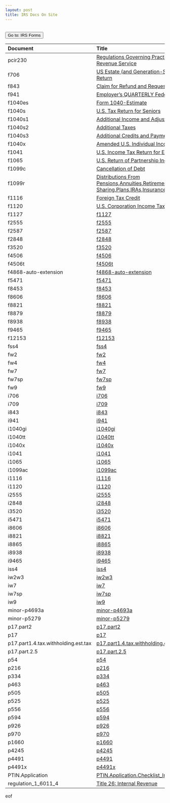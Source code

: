 ```yaml
---
layout: post
title: IRS Docs On Site
--- 
```


<script>
    function button2() { window.open("https://www.irs.gov/forms-pubs"); }
</script>

<br><button onclick="button2()">Go to: IRS Forms</button>

|Document|Title|
|:-|:-|
| pcir230 | [Regulations Governing Practice before the Internal Revenue Service](/irs.ea/assets/pdfs/pcir230) |
| f706 | [US Estate (and Generation-Skipping Transfer) Tax Return](/irs.ea/assets/pdfs/f706.pdf) |
| f843 | [Claim for Refund and Request for Abatement](/irs.ea/assets/pdfs/f843.pdf) |
| f941 | [Employer’s QUARTERLY Federal Tax Return](/irs.ea/assets/pdfs/f941.pdf) |
| f1040es | [Form 1040-Estimate](/irs.ea/assets/pdfs/f1040es.pdf) |
| f1040s | [U.S. Tax Return for Seniors](/irs.ea/assets/pdfs/f1040s.pdf) |
| f1040s1 | [Additional Income and Adjustments to Income](/irs.ea/assets/pdfs/f1040s1.pdf) |
| f1040s2 | [Additional Taxes](/irs.ea/assets/pdfs/f1040s2.pdf) |
| f1040s3 | [Additional Credits and Payments](/irs.ea/assets/pdfs/f1040s3.pdf) |
| f1040x | [Amended U.S. Individual Income Tax Return](/irs.ea/assets/pdfs/f1040x.pdf) |
| f1041 | [U.S. Income Tax Return for Estates and Trusts](/irs.ea/assets/pdfs/f1041.pdf) |
| f1065 | [U.S. Return of Partnership Income](/irs.ea/assets/pdfs/f1065.pdf) |
| f1099c | [Cancellation of Debt](/irs.ea/assets/pdfs/f1099c.pdf) |
| f1099r | [Distributions From Pensions,Annuities,Retirement,Profit-Sharing,Plans,IRAs,Insurance,Contracts,etc.](/irs.ea/assets/pdfs/f1099r.pdf) |
| f1116 | [Foreign Tax Credit](/irs.ea/assets/pdfs/f1116.pdf) |
| f1120 | [U.S. Corporation Income Tax Return](/irs.ea/assets/pdfs/f1120.pdf) |
| f1127 | [f1127](/irs.ea/assets/pdfs/f1127.pdf) |
| f2555 | [f2555](/irs.ea/assets/pdfs/f2555.pdf) |
| f2587 | [f2587](/irs.ea/assets/pdfs/f2587.pdf) |
| f2848 | [f2848](/irs.ea/assets/pdfs/f2848.pdf) |
| f3520 | [f3520](/irs.ea/assets/pdfs/f3520.pdf) |
| f4506 | [f4506](/irs.ea/assets/pdfs/f4506.pdf) |
| f4506t | [f4506t](/irs.ea/assets/pdfs/f4506t.pdf) |
| f4868-auto-extension | [f4868-auto-extension](/irs.ea/assets/pdfs/f4868-auto-extension.pdf) |
| f5471 | [f5471](/irs.ea/assets/pdfs/f5471.pdf) |
| f8453 | [f8453](/irs.ea/assets/pdfs/f8453.pdf) |
| f8606 | [f8606](/irs.ea/assets/pdfs/f8606.pdf) |
| f8821 | [f8821](/irs.ea/assets/pdfs/f8821.pdf) |
| f8879 | [f8879](/irs.ea/assets/pdfs/f8879.pdf) |
| f8938 | [f8938](/irs.ea/assets/pdfs/f8938.pdf) |
| f9465 | [f9465](/irs.ea/assets/pdfs/f9465.pdf) |
| f12153 | [f12153](/irs.ea/assets/pdfs/f12153.pdf) |
| fss4 | [fss4](/irs.ea/assets/pdfs/fss4.pdf) |
| fw2 | [fw2](/irs.ea/assets/pdfs/fw2.pdf) |
| fw4 | [fw4](/irs.ea/assets/pdfs/fw4.pdf) |
| fw7 | [fw7](/irs.ea/assets/pdfs/fw7.pdf) |
| fw7sp | [fw7sp](/irs.ea/assets/pdfs/fw7sp.pdf) |
| fw9 | [fw9](/irs.ea/assets/pdfs/fw9.pdf) |
| i706 | [i706](/irs.ea/assets/pdfs/i706.pdf) |
| i709 | [i709](/irs.ea/assets/pdfs/i709.pdf) |
| i843 | [i843](/irs.ea/assets/pdfs/i843.pdf) |
| i941 | [i941](/irs.ea/assets/pdfs/i941.pdf) |
| i1040gi | [i1040gi](/irs.ea/assets/pdfs/i1040gi.pdf) |
| i1040tt | [i1040tt](/irs.ea/assets/pdfs/i1040tt.pdf) |
| i1040x | [i1040x](/irs.ea/assets/pdfs/i1040x.pdf) |
| i1041 | [i1041](/irs.ea/assets/pdfs/i1041.pdf) |
| i1065 | [i1065](/irs.ea/assets/pdfs/i1065.pdf) |
| i1099ac | [i1099ac](/irs.ea/assets/pdfs/i1099ac.pdf) |
| i1116 | [i1116](/irs.ea/assets/pdfs/i1116.pdf) |
| i1120 | [i1120](/irs.ea/assets/pdfs/i1120.pdf) |
| i2555 | [i2555](/irs.ea/assets/pdfs/i2555.pdf) |
| i2848 | [i2848](/irs.ea/assets/pdfs/i2848.pdf) |
| i3520 | [i3520](/irs.ea/assets/pdfs/i3520.pdf) |
| i5471 | [i5471](/irs.ea/assets/pdfs/i5471.pdf) |
| i8606 | [i8606](/irs.ea/assets/pdfs/i8606.pdf) |
| i8821 | [i8821](/irs.ea/assets/pdfs/i8821.pdf) |
| i8865 | [i8865](/irs.ea/assets/pdfs/i8865.pdf) |
| i8938 | [i8938](/irs.ea/assets/pdfs/i8938.pdf) |
| i9465 | [i9465](/irs.ea/assets/pdfs/i9465.pdf) |
| iss4 | [iss4](/irs.ea/assets/pdfs/iss4.pdf) |
| iw2w3 | [iw2w3](/irs.ea/assets/pdfs/iw2w3.pdf) |
| iw7 | [iw7](/irs.ea/assets/pdfs/iw7.pdf) |
| iw7sp | [iw7sp](/irs.ea/assets/pdfs/iw7sp.pdf) |
| iw9 | [iw9](/irs.ea/assets/pdfs/iw9.pdf) |
| minor-p4693a | [minor-p4693a](/irs.ea/assets/pdfs/minor-p4693a.pdf) |
| minor-p5279 | [minor-p5279](/irs.ea/assets/pdfs/minor-p5279.pdf) |
| p17.part2 | [p17.part2](/irs.ea/assets/pdfs/p17.part2.pdf) |
| p17 | [p17](/irs.ea/assets/pdfs/p17.pdf) |
| p17.part1.4.tax.withholding.est.tax | [p17.part1.4.tax.withholding.est.tax](/irs.ea/assets/pdfs/p17.part1.4.tax.withholding.est.tax.pdf) |
| p17.part.2.5 | [p17.part.2.5](/irs.ea/assets/pdfs/p17.part.2.5.pdf) |
| p54 | [p54](/irs.ea/assets/pdfs/p54.pdf) |
| p216 | [p216](/irs.ea/assets/pdfs/p216.pdf) |
| p334 | [p334](/irs.ea/assets/pdfs/p334.pdf) |
| p463 | [p463](/irs.ea/assets/pdfs/p463.pdf) |
| p505 | [p505](/irs.ea/assets/pdfs/p505.pdf) |
| p525 | [p525](/irs.ea/assets/pdfs/p525.pdf) |
| p556 | [p556](/irs.ea/assets/pdfs/p556.pdf) |
| p594 | [p594](/irs.ea/assets/pdfs/p594.pdf) |
| p926 | [p926](/irs.ea/assets/pdfs/p926.pdf) |
| p970 | [p970](/irs.ea/assets/pdfs/p970.pdf) |
| p1660 | [p1660](/irs.ea/assets/pdfs/p1660.pdf) |
| p4245 | [p4245](/irs.ea/assets/pdfs/p4245.pdf) |
| p4491 | [p4491](/irs.ea/assets/pdfs/p4491.pdf) |
| p4491x | [p4491x](/irs.ea/assets/pdfs/p4491x.pdf) |
| PTIN.Application | [PTIN.Application.Checklist_Internal.Revenue.Service](/irs.ea/assets/pdfs/PTIN.Application.Checklist_Internal.Revenue.Service.pdf) |
| regulation_1_6011_4 | [Title 26: Internal Revenue](/irs.ea/assets/pdfs/regulation_1_6011_4.pdf) |

<!--
| **pcir230** | Regulations Governing Practice before the Internal Revenue Service|
| f1040x & i1040x | Amended Individual Income Tax Return,<br>Form & Info|
| f1041 & i1041 | Income Tax Return for Estates and Trusts|
| f1099c & f1099r & i1099ac | Acquisition or Abandonment of Secured Property and Cancellation of Debt,<br>Form & Info|
| **f1065** | Return of Partnership Income |
| f1116 & i1116 | Foreign Tax Credit (Individual, Estate, or Trust),<br>Form & Info|
| **f1120** | Corporation Income Tax Return,<br>Instructions for Form 1120|
| **1120-S** ||
| f1127 | Application for Extension of Time for Payment of Tax Due to Undue Hardship|
| f12153 | Request for Collection Due Process Hearing|
| **1660** | Collection Appeal Rights |
| **p17** | Tax Guide |
| p216 | Conference and Practice Requirements|
| f2555 & i2555 | Foreign Earned Income, <br>Form & Info|
| f2848 & i2848  | Power of Attorney and Declaration of Representative,<br>Form & Info|
| p334 | Tax Guide for Small Business|
| f3520 & i3520 | Annual Return To Report Transactions With Foreign Trusts and Receipt of Certain Foreign Gifts, <br>Form & Info|
| p4245 | Power of Attorney Preparation Guide |
| **p4491** | VITA/TCE Training Guide |
| p463 | Travel, Gift, and Car Expenses|
| f4868-auto-extension ||
| p505 | Tax Withholding and Estimated Tax|
| p525 | Taxable and Nontaxable Income |
| p54 | Tax Guide for U.S. Citizens and Resident Aliens Abroad |
| f5471 & i5471| Information Return of U.S. Persons With Respect To Certain Foreign Corporations , <br>Form & Info|
| **p556** | Examination of Returns, Appeal Rights, and Claims for Refund |
| **594** |The IRS Collection Process|
| f706 & i706 & i709| U.S. Estate (and Generation-Skipping Transfer) Tax Return,<br>Form & Info|
| f843 & i843| Claim for Refund and Request for Abatement,<br>Form & Info|
| f8453| U.S. Individual Income Tax Transmittal for an IRS e-file Return |
| f8606 & i8606| ,Nondeductible IRAs  <br>Form & Info|
| f8821 & i8821| ,Tax Information Authorization  <br>Form & Info|
| i8865| Return of U.S. Persons With Respect to Certain Foreign Partnerships |
| f8879| IRS e-file Signature Authorization |
| f8938 & i8938| Statement of Foreign Financial Assets |
| Pub.926 | Household Employer's Tax Guide|
| p970 | Tax Benefits for Education |
| fw4| Form W4|
| minor-p4693a| |
| minor-p5279| |
| PTIN.Application.Checklist_Internal.Revenue.Service| Application|
| IRS-SEE-Candidate-Information-Bulletin||
-->
eof
